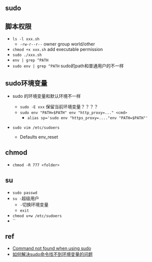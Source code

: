 ## sudo


## 脚本权限
+ `ls -l xxx.sh`
    - `-rw-r--r--` owner group world/other
+ `chmod +x xxx.sh` add executable permission
+ `sudo ./xxx.sh`
+ `env | grep ^PATH`
+ `sudo env | grep ^PATH` sudo的path和普通用户的不一样


## sudo环境变量
+ sudo 的环境变量和默认环境不一样
    + `sudo -E xxx` 保留当前环境变量？？？？
    + `sudo env "PATH=$PATH" env "http_proxy=..." <cmd>`
        + `alias sp='sudo env "https_proxy=...."env "PATH=$PATH"'`
        
+ `sudo vim /etc/sudoers`
    + Defaults env_reset 

## chmod
+ `chmod -R 777 <folder>`

## su
+ `sudo passwd`
+ `su -`超级用户
    + `-`切换环境变量
    + `exit`
+ `chmod u+w /etc/sudoers`
+ ``

## ref
+ [Command not found when using sudo](https://stackoverflow.com/questions/12996397/command-not-found-when-using-sudo)
+ [如何解决sudo命令找不到环境变量的问题](http://ghoulich.xninja.org/2017/05/09/how-to-find-env-variables-when-exec-sudo-commands/)